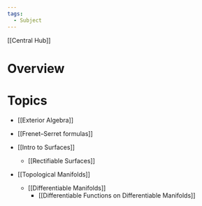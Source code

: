 ```yaml
---
tags:
  - Subject
---
```

[[Central Hub]]
# Overview


# Topics
- [[Exterior Algebra]]

- [[Frenet–Serret formulas]]
- [[Intro to Surfaces]]
	- [[Rectifiable Surfaces]]
- [[Topological Manifolds]]
	- [[Differentiable Manifolds]]
		- [[Differentiable Functions on Differentiable Manifolds]]